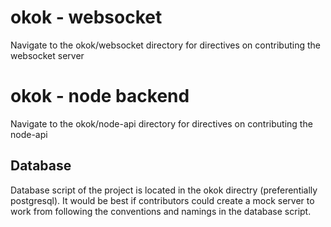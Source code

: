 # okok - websocket
Navigate to the okok/websocket directory for directives on contributing the websocket server

# okok - node backend
Navigate to the okok/node-api directory for directives on contributing the node-api

## Database 
Database script of the project is located in the okok directry (preferentially postgresql). It would be best if contributors could create a mock server to work from following the conventions and namings in the database script.